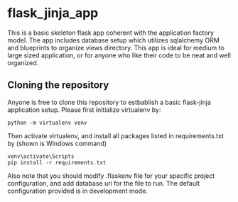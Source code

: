 # flask_jinja_app
This is a basic skeleton flask app coherent with the application factory model.
The app includes database setup which utilizes sqlalchemy ORM and blueprints to organize views directory. 
This app is ideal for medium to large sized application, or for anyone who like their code to be neat and well organized.

## Cloning the repository
Anyone is free to clone this repository to estbablish a basic flask-jinja application setup.
Please first initialize virtualenv by:
```
python -m virtualenv venv
```
Then activate virtualenv, and install all packages listed in requirements.txt by
(shown is Windows command)
```
venv\activate\Scripts
pip install -r requirements.txt
```

Also note that you should modify .flaskenv file for your specific project configuration, and add database uri for the file to run.
The default configuration provided is in development mode.
